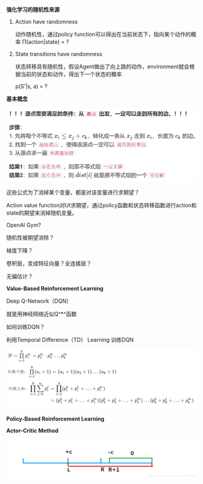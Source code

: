 **强化学习的随机性来源**

1. Action have randomness

   动作随机性，通过policy function可以得出在当前状态下，指向某个动作的概率    Π(action|state) = ?

2. State transitions have randomness

   状态转移具有随机性，假设Agent做出了向上跳的动作，environment就会根据当前的状态和动作，得出下一个状态的概率

   p(S'|s, a) = ?

**基本概念**

![img](/images/picture1.png)

这些公式为了消掉某个变量，都是对该变量进行求期望？

Action value function对Ut求期望，通过policy函数和状态转移函数进行action和state的期望来消掉随机变量。

OpenAI Gym?

随机性被期望消除？

梯度下降？

卷积层，变成特征向量？全连接层？

无偏估计？

 

**Value-Based Reinforcement Learning**

Deep Q-Network（DQN）

就是用神经网络近似Q^*^函数

如何训练DQN？

利用Temporal Difference（TD） Learning  训练DQN 

![img](/images/picture2.png)



**Policy-Based Reinforcement Learning**

 

**Actor-Critic Method**

![img](/images/picture3.png)